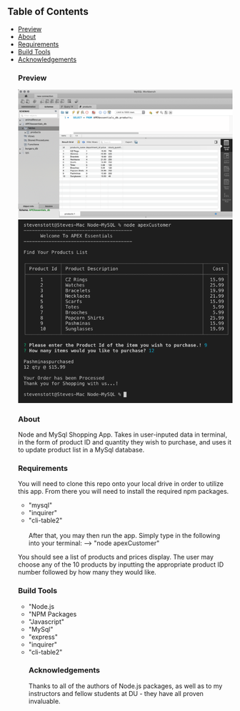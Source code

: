 ## Table of Contents
<ul>
<li><a href="#preview">Preview</a></li>
<li><a href="#about">About</a></li>
<li><a href="#requirements">Requirements</a></li>
<li><a href="#build-tools">Build Tools</a></li>
<li><a href="#acknowledgements">Acknowledgements</a></li>

### Preview
![preview](https://github.com/sstott09/Node-MySQL/blob/master/media/APEXessentials_DB%20-%20MySQL.png)
![preview](https://github.com/sstott09/Node-MySQL/blob/master/media/node%20apexCustomer%20-%20Terminal.png)

### About
Node and MySql Shopping App. Takes in user-inputed data in terminal, in the form of product ID and quantity they wish to purchase, and uses it to update product list in a MySql database.

### Requirements
 You will need to clone this repo onto your local drive in order to utilize this app. From there you will need to install the required npm packages. 

 * "mysql"
 * "inquirer"
 * "cli-table2"
<br></br>
After that, you may then run the app. Simply type in the following into your terminal: --> "node apexCustomer"

You should see a list of products and prices display. The user may choose any of the 10 products by inputting the appropriate product ID number followed by how many they would like.

### Build Tools
<ul>
<li>"Node.js</li>
<li>"NPM Packages</li>
<li>"Javascript"</li>
<li>"MySql"</li>
<li>"express"</li>
<li>"inquirer"</li>
<li>"cli-table2"</li>

### Acknowledgements
Thanks to all of the authors of Node.js packages, as well as to my instructors and fellow students at DU - they have all proven invaluable.